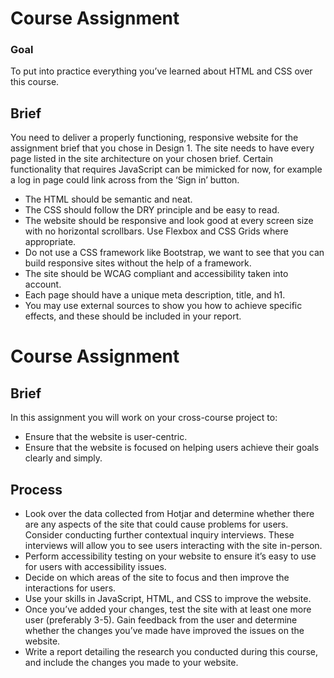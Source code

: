 # Course Assignment

### Goal
To put into practice everything you’ve learned about HTML and CSS over this course.

## Brief
You need to deliver a properly functioning, responsive website for the assignment brief that you chose in Design 1.
The site needs to have every page listed in the site architecture on your chosen brief. 
Certain functionality that requires JavaScript can be mimicked for now, for example a log in page could link across from the ‘Sign in’ button.

- The HTML should be semantic and neat.
- The CSS should follow the DRY principle and be easy to read.
- The website should be responsive and look good at every screen size with no horizontal scrollbars. Use Flexbox and CSS Grids where appropriate.
- Do not use a CSS framework like Bootstrap, we want to see that you can build responsive sites without the help of a framework.
- The site should be WCAG compliant and accessibility taken into account.
- Each page should have a unique meta description, title, and h1.
- You may use external sources to show you how to achieve specific effects, and these should be included in your report.

# Course Assignment

## Brief
In this assignment you will work on your cross-course project to:

- Ensure that the website is user-centric.
- Ensure that the website is focused on helping users achieve their goals clearly and simply.

## Process

- Look over the data collected from Hotjar and determine whether there are any aspects of the site that could cause problems for users. Consider conducting further contextual inquiry interviews. These interviews will allow you to see users interacting with the site in-person.
- Perform accessibility testing on your website to ensure it’s easy to use for users with accessibility issues.
- Decide on which areas of the site to focus and then improve the interactions for users.
- Use your skills in JavaScript, HTML, and CSS to improve the website.
- Once you’ve added your changes, test the site with at least one more user (preferably 3-5). Gain feedback from the user and determine whether the changes you’ve made have improved the issues on the website.
- Write a report detailing the research you conducted during this course, and include the changes you made to your website.
